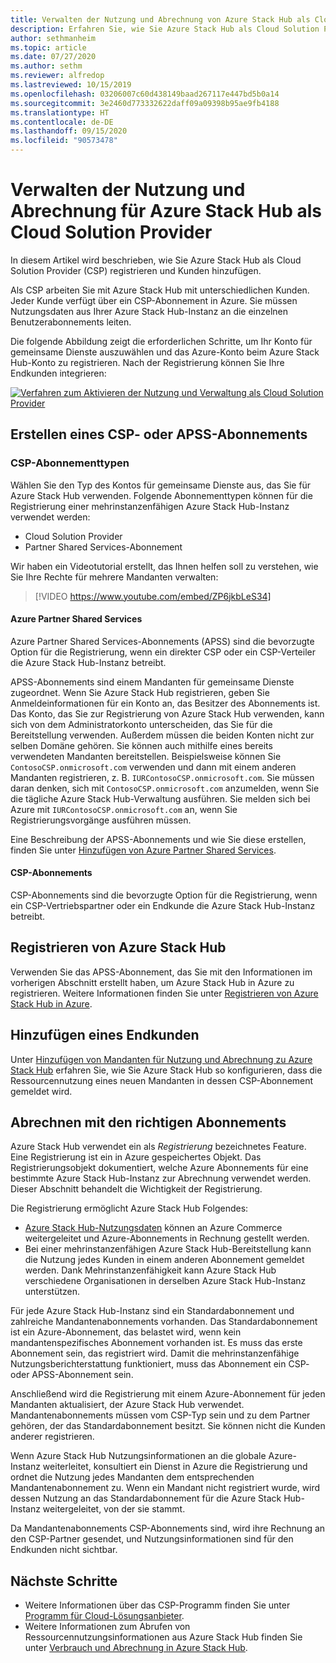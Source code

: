 ```yaml
---
title: Verwalten der Nutzung und Abrechnung von Azure Stack Hub als Cloud Solution Provider
description: Erfahren Sie, wie Sie Azure Stack Hub als Cloud Solution Provider (CSP) registrieren und Kunden für die Abrechnung hinzufügen.
author: sethmanheim
ms.topic: article
ms.date: 07/27/2020
ms.author: sethm
ms.reviewer: alfredop
ms.lastreviewed: 10/15/2019
ms.openlocfilehash: 03206007c60d438149baad267117e447bd5b0a14
ms.sourcegitcommit: 3e2460d773332622daff09a09398b95ae9fb4188
ms.translationtype: HT
ms.contentlocale: de-DE
ms.lasthandoff: 09/15/2020
ms.locfileid: "90573478"
---
```

# <a name="manage-usage-and-billing-for-azure-stack-hub-as-a-cloud-solution-provider"></a>Verwalten der Nutzung und Abrechnung für Azure Stack Hub als Cloud Solution Provider

In diesem Artikel wird beschrieben, wie Sie Azure Stack Hub als Cloud Solution Provider (CSP) registrieren und Kunden hinzufügen.

Als CSP arbeiten Sie mit Azure Stack Hub mit unterschiedlichen Kunden. Jeder Kunde verfügt über ein CSP-Abonnement in Azure. Sie müssen Nutzungsdaten aus Ihrer Azure Stack Hub-Instanz an die einzelnen Benutzerabonnements leiten.

Die folgende Abbildung zeigt die erforderlichen Schritte, um Ihr Konto für gemeinsame Dienste auszuwählen und das Azure-Konto beim Azure Stack Hub-Konto zu registrieren. Nach der Registrierung können Sie Ihre Endkunden integrieren:

[![Verfahren zum Aktivieren der Nutzung und Verwaltung als Cloud Solution Provider](media/azure-stack-add-manage-billing-as-a-csp/process-add-useage-as-a-csp.svg "Verfahren zum Aktivieren der Nutzung und Verwaltung als Cloud Solution Provider")](media/azure-stack-add-manage-billing-as-a-csp/process-add-useage-as-a-csp.svg)

## <a name="create-a-csp-or-apss-subscription"></a>Erstellen eines CSP- oder APSS-Abonnements

### <a name="csp-subscription-types"></a>CSP-Abonnementtypen

Wählen Sie den Typ des Kontos für gemeinsame Dienste aus, das Sie für Azure Stack Hub verwenden. Folgende Abonnementtypen können für die Registrierung einer mehrinstanzenfähigen Azure Stack Hub-Instanz verwendet werden:

- Cloud Solution Provider
- Partner Shared Services-Abonnement

Wir haben ein Videotutorial erstellt, das Ihnen helfen soll zu verstehen, wie Sie Ihre Rechte für mehrere Mandanten verwalten:

> [!VIDEO https://www.youtube.com/embed/ZP6jkbLeS34]

#### <a name="azure-partner-shared-services"></a>Azure Partner Shared Services

Azure Partner Shared Services-Abonnements (APSS) sind die bevorzugte Option für die Registrierung, wenn ein direkter CSP oder ein CSP-Verteiler die Azure Stack Hub-Instanz betreibt.

APSS-Abonnements sind einem Mandanten für gemeinsame Dienste zugeordnet. Wenn Sie Azure Stack Hub registrieren, geben Sie Anmeldeinformationen für ein Konto an, das Besitzer des Abonnements ist. Das Konto, das Sie zur Registrierung von Azure Stack Hub verwenden, kann sich von dem Administratorkonto unterscheiden, das Sie für die Bereitstellung verwenden. Außerdem müssen die beiden Konten nicht zur selben Domäne gehören. Sie können auch mithilfe eines bereits verwendeten Mandanten bereitstellen. Beispielsweise können Sie `ContosoCSP.onmicrosoft.com` verwenden und dann mit einem anderen Mandanten registrieren, z. B. `IURContosoCSP.onmicrosoft.com`. Sie müssen daran denken, sich mit `ContosoCSP.onmicrosoft.com` anzumelden, wenn Sie die tägliche Azure Stack Hub-Verwaltung ausführen. Sie melden sich bei Azure mit `IURContosoCSP.onmicrosoft.com` an, wenn Sie Registrierungsvorgänge ausführen müssen.

Eine Beschreibung der APSS-Abonnements und wie Sie diese erstellen, finden Sie unter [Hinzufügen von Azure Partner Shared Services](/partner-center/shared-services).

#### <a name="csp-subscriptions"></a>CSP-Abonnements

CSP-Abonnements sind die bevorzugte Option für die Registrierung, wenn ein CSP-Vertriebspartner oder ein Endkunde die Azure Stack Hub-Instanz betreibt.

## <a name="register-azure-stack-hub"></a>Registrieren von Azure Stack Hub

Verwenden Sie das APSS-Abonnement, das Sie mit den Informationen im vorherigen Abschnitt erstellt haben, um Azure Stack Hub in Azure zu registrieren. Weitere Informationen finden Sie unter [Registrieren von Azure Stack Hub in Azure](azure-stack-registration.md).

## <a name="add-end-customer"></a>Hinzufügen eines Endkunden

Unter [Hinzufügen von Mandanten für Nutzung und Abrechnung zu Azure Stack Hub](azure-stack-csp-howto-register-tenants.md) erfahren Sie, wie Sie Azure Stack Hub so konfigurieren, dass die Ressourcennutzung eines neuen Mandanten in dessen CSP-Abonnement gemeldet wird.

## <a name="charge-the-right-subscriptions"></a>Abrechnen mit den richtigen Abonnements

Azure Stack Hub verwendet ein als *Registrierung* bezeichnetes Feature. Eine Registrierung ist ein in Azure gespeichertes Objekt. Das Registrierungsobjekt dokumentiert, welche Azure Abonnements für eine bestimmte Azure Stack Hub-Instanz zur Abrechnung verwendet werden. Dieser Abschnitt behandelt die Wichtigkeit der Registrierung.

Die Registrierung ermöglicht Azure Stack Hub Folgendes:

- [Azure Stack Hub-Nutzungsdaten](azure-stack-billing-and-chargeback.md) können an Azure Commerce weitergeleitet und Azure-Abonnements in Rechnung gestellt werden.
- Bei einer mehrinstanzenfähigen Azure Stack Hub-Bereitstellung kann die Nutzung jedes Kunden in einem anderen Abonnement gemeldet werden. Dank Mehrinstanzenfähigkeit kann Azure Stack Hub verschiedene Organisationen in derselben Azure Stack Hub-Instanz unterstützen.

Für jede Azure Stack Hub-Instanz sind ein Standardabonnement und zahlreiche Mandantenabonnements vorhanden. Das Standardabonnement ist ein Azure-Abonnement, das belastet wird, wenn kein mandantenspezifisches Abonnement vorhanden ist. Es muss das erste Abonnement sein, das registriert wird. Damit die mehrinstanzenfähige Nutzungsberichterstattung funktioniert, muss das Abonnement ein CSP- oder APSS-Abonnement sein.

Anschließend wird die Registrierung mit einem Azure-Abonnement für jeden Mandanten aktualisiert, der Azure Stack Hub verwendet. Mandantenabonnements müssen vom CSP-Typ sein und zu dem Partner gehören, der das Standardabonnement besitzt. Sie können nicht die Kunden anderer registrieren.

Wenn Azure Stack Hub Nutzungsinformationen an die globale Azure-Instanz weiterleitet, konsultiert ein Dienst in Azure die Registrierung und ordnet die Nutzung jedes Mandanten dem entsprechenden Mandantenabonnement zu. Wenn ein Mandant nicht registriert wurde, wird dessen Nutzung an das Standardabonnement für die Azure Stack Hub-Instanz weitergeleitet, von der sie stammt.

Da Mandantenabonnements CSP-Abonnements sind, wird ihre Rechnung an den CSP-Partner gesendet, und Nutzungsinformationen sind für den Endkunden nicht sichtbar.

## <a name="next-steps"></a>Nächste Schritte

- Weitere Informationen über das CSP-Programm finden Sie unter [Programm für Cloud-Lösungsanbieter](https://partner.microsoft.com/solutions/microsoft-cloud-solutions).
- Weitere Informationen zum Abrufen von Ressourcennutzungsinformationen aus Azure Stack Hub finden Sie unter [Verbrauch und Abrechnung in Azure Stack Hub](azure-stack-billing-and-chargeback.md).
